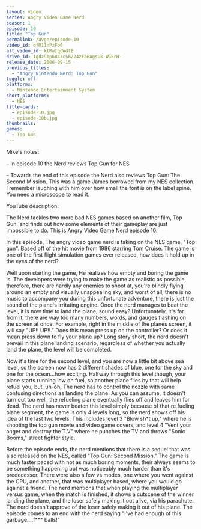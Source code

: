 ```yaml
---
layout: video
series: Angry Video Game Nerd
season: 1
episode: 10
title: "Top Gun"
permalink: /avgn/episode-10
video_id: ofM11nPzFo0
alt_video_id: ktRwIqdWdtE
drive_id: 1gdz9bp6843c56224zFaBAgsuk-WGkrH-
release_date: 2006-09-15
previous_titles:
  - "Angry Nintendo Nerd: Top Gun"
toggle: off
platforms:
  - Nintendo Entertainment System
short_platforms:
  - NES
title-cards:
  - episode-10.jpg
  - episode-10b.jpg
thumbnails:
games:
  - Top Gun
---
```


<p class="mikes-notes">Mike's notes:</p>

– In episode 10 the Nerd reviews Top Gun for NES

– Towards the end of this episode the Nerd also reviews Top Gun: The Second Mission. This was a game James borrowed from my NES collection. I remember laughing with him over how small the font is on the label spine. You need a microscope to read it.

<p class="yt-description">YouTube description:</p>

The Nerd tackles two more bad NES games based on another film, Top Gun, and finds out how some elements of their gameplay are just impossible to do. This is Angry Video Game Nerd episode 10.

In this episode, The angry video game nerd is taking on the NES game, "Top gun". Based off of the hit movie from 1986 starring Tom Cruise. The game is one of the first flight simulation games ever released, how does it hold up in the eyes of the nerd?

Well upon starting the game, He realizes how empty and boring the game is. The developers were trying to make the game as realistic as possible, therefore, there are hardly any enemies to shoot at, you're blindly flying around an empty and visually unappealing sky, and worst of all, there is no music to accompany you during this unfortunate adventure, there is just the sound of the plane's irritating engine. Once the nerd manages to beat the level, it is now time to land the plane, sound easy? Unfortunately, it's far from it, there are way too many numbers, words, and gauges flashing on the screen at once. For example, right in the middle of the planes screen, it will say "UP!! UP!!." Does this mean press up on the controller? Or does it mean press down to fly your plane up? Long story short, the nerd doesn't prevail in this plane landing scenario, regardless of whether you actually land the plane, the level will be completed.

Now it's time for the second level, and you are now a little bit above sea level, so the screen now has 2 different shades of blue, one for the sky and one for the ocean...how exciting. Halfway through this level though, your plane starts running low on fuel, so another plane flies by that will help refuel you, but, uh-oh, The nerd has to control the nozzle with same confusing directions as landing the plane. As you can assume, it doesn't turn out too well, the refueling plane eventually flies off and leaves him for dead. The nerd has never beaten this level simply because of that re fueling plane segment, the game is only 4 levels long, so the nerd shows off his idea of the last two levels. This includes level 3 "Blow sh*t up," where he is shooting the top gun movie and video game covers, and level 4 "Vent your anger and destroy the T.V" where he punches the TV and throws "Sonic Booms," street fighter style.

Before the episode ends, the nerd mentions that there is a sequel that was also released on the NES, called "Top Gun: Second Mission." The game is much faster paced with not as much boring moments, their always seems to be something happening but was noticeably much harder than it's predecessor. There were also a few vs modes, one where you went against the CPU, and another, that was multiplayer based, where you would go against a friend. The nerd mentions that when playing the multiplayer versus game, when the match is finished, it shows a cutscene of the winner landing the plane, and the loser safely making it out alive, via his parachute. The nerd doesn't approve of the loser safely making it out of his plane. The episode comes to an end with the nerd saying "I've had enough of this garbage....f*** balls!"
